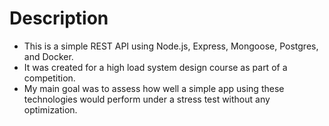 # Description

- This is a simple REST API using Node.js, Express, Mongoose, Postgres, and Docker.
- It was created for a high load system design course as part of a competition. 
- My main goal was to assess how well a simple app using these technologies would perform under a stress test without any optimization.
